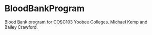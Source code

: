 # BloodBankProgram
Blood Bank program for COSC103 Yoobee Colleges. Michael Kemp and Bailey Crawford.
